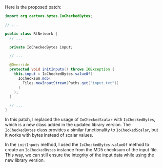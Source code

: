Here is the proposed patch:
```java
import org.cactoos.bytes.IoCheckedBytes;

// ...

public class RtNetwork {
  // ...

  private IoCheckedBytes input;

  // ...

  @Override
  protected void initInputs() throws IOException {
    this.input = IoCheckedBytes.valueOf(
      IoChecksum.md5(
        Files.newInputStream(Paths.get("input.txt"))
      )
    );
  }

  // ...
}
```
In this patch, I replaced the usage of `IoCheckedScalar` with `IoCheckedBytes`, which is a new class added in the updated library version. The `IoCheckedBytes` class provides a similar functionality to `IoCheckedScalar`, but it works with bytes instead of scalar values.

In the `initInputs` method, I used the `IoCheckedBytes.valueOf` method to create an `IoCheckedBytes` instance from the MD5 checksum of the input file. This way, we can still ensure the integrity of the input data while using the new library version.